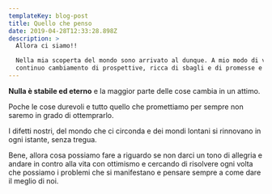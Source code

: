 ```yaml
---
templateKey: blog-post
title: Quello che penso
date: 2019-04-28T12:33:28.898Z
description: >
  Allora ci siamo!! 

  Nella mia scoperta del mondo sono arrivato al dunque. A mio modo di vedere la vita è un
  continuo cambiamento di prospettive, ricca di sbagli e di promesse e solo la consapevolezza porta ad un equilibrio.
---
```


**Nulla è stabile ed eterno** e la maggior parte delle cose cambia in un attimo.

Poche le cose durevoli e tutto quello che promettiamo per sempre non saremo in grado di ottemprarlo.

I difetti nostri, del mondo che ci circonda e dei mondi lontani si rinnovano in ogni istante, senza tregua.

Bene, allora cosa possiamo fare a riguardo se non darci un tono di allegria e andare in contro alla vita con ottimismo e cercando di risolvere ogni volta che possiamo i problemi che si manifestano e pensare sempre a come dare il meglio di noi.
